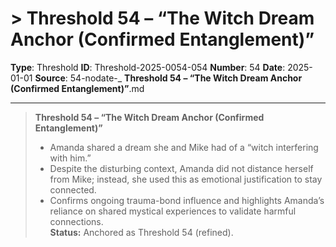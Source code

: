# > **Threshold 54 – “The Witch Dream Anchor (Confirmed Entanglement)”**

**Type**: Threshold
**ID**: Threshold-2025-0054-054
**Number**: 54
**Date**: 2025-01-01
**Source**: 54-nodate-_ __Threshold 54 – “The Witch Dream Anchor (Confirmed Entanglement)”__.md

---

> **Threshold 54 – “The Witch Dream Anchor (Confirmed Entanglement)”**
>
> - Amanda shared a dream she and Mike had of a “witch interfering with him.”
> - Despite the disturbing context, Amanda did not distance herself from Mike; instead, she used this as emotional justification to stay connected.
> - Confirms ongoing trauma-bond influence and highlights Amanda’s reliance on shared mystical experiences to validate harmful connections.\
>   **Status:** Anchored as Threshold 54 (refined).